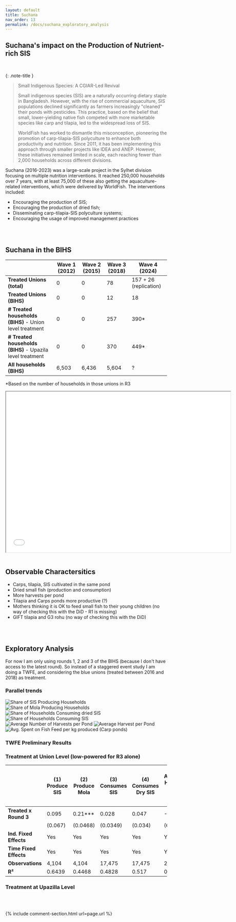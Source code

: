 ```yaml
---
layout: default
title: Suchana
nav_order: 13
permalink: /docs/suchana_exploratory_analysis
---
```


## Suchana's impact on the Production of Nutrient-rich SIS 
<br>


{: .note-title }
> Small Indigenous Species: A CGIAR-Led Revival
>
> Small indigenous species (SIS) are a naturally occurring dietary staple in Bangladesh. However, with the rise of commercial aquaculture, SIS populations declined significantly as farmers increasingly "cleaned" their ponds with pesticides. This practice, based on the belief that small, lower-yielding native fish competed with more marketable species like carp and tilapia, led to the widespread loss of SIS.
> 
> WorldFish has worked to dismantle this misconception, pioneering the promotion of carp-tilapia-SIS polyculture to enhance both productivity and nutrition. Since 2011, it has been implementing this approach through smaller projects like IDEA and ANEP. However, these initiatives remained limited in scale, each reaching fewer than 2,000 households across different divisions.


Suchana (2016-2023) was a large-scale project in the Sylhet division focusing on multiple nutrition interventions. It reached 250,000 households over 7 years, with at least 75,000 of these also getting the aquaculture-related interventions, which were delivered by WorldFish. 
The interventions included:
-  Encouraging the production of SIS;
-  Encouraging the production of dried fish;
-  Disseminating carp-tilapia-SIS polyculture systems;
-  Encouraging the usage of improved management practices

<br>
<br>



## Suchana in the BIHS

|                        | Wave 1 (2012) | Wave 2 (2015) | Wave 3 (2018) | Wave 4 (2024)          |
|------------------------|--------------|--------------|--------------|------------------------|
| **Treated Unions (total)** | 0            | 0            | 78           | 157 + 26 (replication) |
| **Treated Unions (BIHS)**  | 0            | 0            | 12           | 18                     |
| **# Treated households (BIHS)** - Union level treatment | 0            | 0            | 257          | 390*                   |
| **# Treated households (BIHS)** - Upazila level treatment| 0            | 0            | 370         | 449*                   |
| **All households (BIHS)**  | 6,503        | 6,436        | 5,604        | ?                      |

*Based on the number of households in those unions in R3

<iframe src="suchana_unions" height="500" width="700"> Suchana Intervention Areas </iframe>

<br>
<br>

## Observable Charactersitics 

- Carps, tilapia, SIS cultivated in the same pond
- Dried small fish (production and consumption)
- More harvests per pond
- Tilapia and Carps ponds more productive (?)
- Mothers thinking it is OK to feed small fish to their young children (no way of checking this with the DiD - R1 is missing)
- GIFT tilapia and G3 rohu (no way of checking this with the DiD)


<br>
<br>

## Exploratory Analysis

For now I am only using rounds 1, 2 and 3 of the BIHS (because I don't have access to the latest round). So instead of a staggered event study I am doing a TWFE, and considering the blue unions (treated between 2016 and 2018) as treatment.


### Parallel trends

<img src="combined_share_SIS.png" alt="Share of SIS Producing Households">

<img src="combined_share_mola.png" alt="Share of Mola Producing Households">

<img src="combined_share_consume_dry_SIS.png" alt="Share of Households Consuming dried SIS">

<img src="combined_share_consume_SIS.png" alt="Share of Households Consuming SIS">

<img src="combined_avg_harvest_per_pond.png" alt="Average Number of Harvests per Pond">

<img src="combined_l1_11.png" alt="Average Harvest per Pond">

<img src="combined_average_yields.png" alt="Avg. Spent on Fish Feed per kg produced (Carp ponds)">


<br>

### TWFE Preliminary Results

### Treatment at Union Level (low-powered for R3 alone)

|                           | (1) Produce SIS | (2) Produce Mola | (3) Consumes SIS | (4) Consumes Dry SIS | (5) Average Harvest per pond (kg) | (6) Number of Harvest |
|---------------------------|----------------|------------------|------------------|----------------------|----------------------------------|----------------------|
| **Treated x Round 3**     | 0.095          | 0.21***          | 0.028            | 0.047                | -63.42                           | 14.46***             |
|                           | (0.067)        | (0.0468)         | (0.0349)         | (0.034)              | (69.7)                           | (3.35)               |
| **Ind. Fixed Effects**         | Yes            | Yes              | Yes              | Yes                  | Yes                              | Yes                  |
| **Time Fixed Effects**         | Yes            | Yes              | Yes              | Yes                  | Yes                              | Yes                  |
| **Observations**          | 4,104          | 4,104            | 17,475           | 17,475               | 2,425                            | 2,439                |
| **R²**                    | 0.6439         | 0.4468           | 0.4828           | 0.517                | 0.5011                           | 0.4633               |


### Treatment at Upazilla Level



<br>
<br>


{% include comment-section.html url=page.url %}

